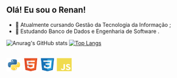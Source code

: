 ## Olá! Eu sou o Renan!

- 🔭 Atualmente cursando Gestão da Tecnologia da Informação ;
- 🌱 Estudando Banco de Dados e Engenharia de Software .

![Anurag's GitHub stats](https://github-readme-stats.vercel.app/api?username=RenanSMA&show_icons=true&theme=merko)
[![Top Langs](https://github-readme-stats.vercel.app/api/top-langs/?username=RenanSMA&layout=compact&theme=merko)](https://github.com/RenanSMA/github-readme-stats)

<div style="display: inline_block"><br>
  <img align="center" alt="Python" height="35" width="40" src="https://raw.githubusercontent.com/devicons/devicon/master/icons/python/python-original.svg">
  <img align="center" alt="HTML" height="35" width="40" src="https://raw.githubusercontent.com/devicons/devicon/master/icons/html5/html5-original.svg">
  <img align="center" alt="CSS" height="35" width="40" src="https://raw.githubusercontent.com/devicons/devicon/master/icons/css3/css3-original.svg">
  <img align="center" alt="JS" height="35" width="40" src="https://raw.githubusercontent.com/devicons/devicon/master/icons/javascript/javascript-plain.svg">
</div>  



